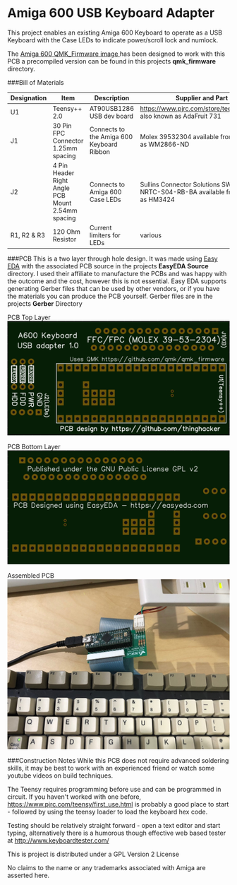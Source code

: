 # Amiga 600 USB Keyboard Adapter
This project enables an existing Amiga 600 Keyboard to operate as a USB Keyboard with the Case LEDs to indicate power/scroll lock and numlock.

The [Amiga 600 QMK_Firmware image ](https://github.com/thinghacker/qmk_firmware/tree/amiga600/keyboards/amiga600) has been designed to work with this PCB a precompiled version can be found in this projects **qmk_firmware** directory.

###Bill of Materials

|Designation              | Item    | Description | Supplier and Part|
| ------------ | ------------ |------------ | ---------- |
| U1 | Teensy++ 2.0 | AT90USB1286 USB dev board | https://www.pjrc.com/store/teensypp.html also known as AdaFruit 731| 
|J1|30 Pin FPC Connector 1.25mm spacing|Connects to the Amiga 600 Keyboard Ribbon|Molex 39532304 available from Digikey as WM2866-ND|
|J2|4 Pin Header Right Angle PCB Mount 2.54mm spacing|Connects to Amiga 600 Case LEDs|Sullins Connector Solutions SWR25X-NRTC-S04-RB-BA  available from Jaycar as HM3424|
|R1, R2 & R3|120 Ohm Resistor|Current limiters for LEDs|various|

###PCB
This is a two layer through hole design.  It was made using [Easy EDA](https://easyeda.com/ "Easy EDA") with the associated PCB source in the projects **EasyEDA Source** directory.  I used their affiliate to manufacture the PCBs and was happy with the outcome and the cost, however this is not essential.  Easy EDA supports generating Gerber files that can be used by other vendors, or if you have the materials you can produce the PCB yourself.  Gerber files are in the projects **Gerber** Directory

PCB Top Layer
![Top Layer Image](images/pcb_1.0_top.png)

PCB Bottom Layer
![Bottom Layer Image](images/pcb_1.0_bottom.png)

Assembled PCB
![Assembled PCB Image](images/pcb_assembled.jpg)

###Construction Notes
While this PCB does not require advanced soldering skills, it may be best to work with an experienced friend or watch some youtube videos on build techniques.

The Teensy requires programming before use and can be programmed in circuit. If you haven't worked with one before, https://www.pjrc.com/teensy/first_use.html is probably a good place to start - followed by using the teensy loader to load the keyboard hex code.

Testing should be relatively straight forward - open a text editor and start typing, alternatively there is a humorous though effective web based tester at http://www.keyboardtester.com/

This is project is distributed under a GPL Version 2 License

No claims to the name or any trademarks associated with Amiga are asserted here.

